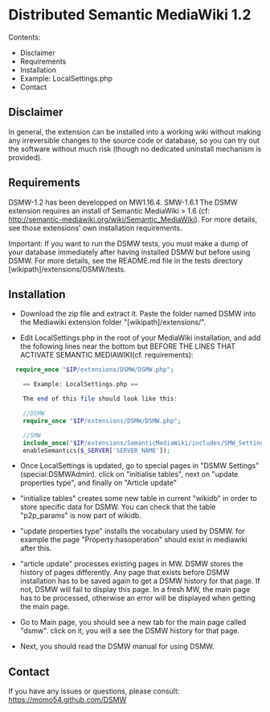 # Distributed Semantic MediaWiki 1.2

Contents:
* Disclaimer
* Requirements
* Installation
* Example: LocalSettings.php
* Contact

## Disclaimer 

In general, the extension can be installed into a working wiki without making
any irreversible changes to the source code or database, so you can try out
the software without much risk (though no dedicated uninstall mechanism is
provided).

## Requirements

DSMW-1.2 has been developped on MW1.16.4. SMW-1.6.1 The DSMW extension
requires an install of Semantic MediaWiki > 1.6 (cf:
http://semantic-mediawiki.org/wiki/Semantic_MediaWiki).  For more
details, see those extensions' own installation requirements.

Important: If you want to run the DSMW tests, you must make a dump of your 
database immediately after having installed DSMW but before using DSMW.
For more details, see the README.md file in the tests directory
[wikipath]/extensions/DSMW/tests.

## Installation

* Download the zip file and extract it. Paste the folder named DSMW
  into the Mediawiki extension folder "[wikipath]/extensions/".

* Edit LocalSettings.php in the root of your MediaWiki installation,
  and add the following lines near the bottom but BEFORE THE LINES
  THAT ACTIVATE SEMANTIC MEDIAWIKI(cf. requirements):

```php
  require_once "$IP/extensions/DSMW/DSMW.php";

    == Example: LocalSettings.php ==

    The end of this file should look like this:

    //DSMW
    require_once "$IP/extensions/DSMW/DSMW.php";

    //SMW
    include_once("$IP/extensions/SemanticMediaWiki/includes/SMW_Settings.php");
    enableSemantics($_SERVER['SERVER_NAME']);
```

* Once LocalSettings is updated, go to special pages in "DSMW
  Settings" (special:DSMWAdmin).  click on "initialise tables", next
  on "update properties type", and finally on "Article update"

* "initialize tables" creates some new table in current "wikidb" in
  order to store specific data for DSMW. You can check that the table
  "p2p_params" is now part of wikidb.
 
* "update properties type" installs the vocabulary used by DSMW. for
  example the page "Property:hasoperation" should exist in mediawiki
  after this.

* "article update" processes existing pages in MW. DSMW stores the
  history of pages differently. Any page that exists before DSMW
  installation has to be saved again to get a DSMW history for that
  page. If not, DSMW will fail to display this page. In a fresh MW,
  the main page has to be processed, otherwise an error will be
  displayed when getting the main page.

* Go to Main page, you should see a new tab for the main page called
  "dsmw".  click on it, you will a see the DSMW history for that page.

* Next, you should read the DSMW manual for using DSMW.

## Contact

If you have any issues or questions, please consult:
https://momo54.github.com/DSMW


